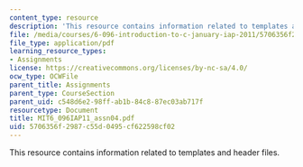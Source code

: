 ```yaml
---
content_type: resource
description: 'This resource contains information related to templates and header files. '
file: /media/courses/6-096-introduction-to-c-january-iap-2011/5706356f2987c55d0495cf622598cf02_MIT6_096IAP11_assn04.pdf
file_type: application/pdf
learning_resource_types:
- Assignments
license: https://creativecommons.org/licenses/by-nc-sa/4.0/
ocw_type: OCWFile
parent_title: Assignments
parent_type: CourseSection
parent_uid: c548d6e2-98ff-ab1b-84c8-87ec03ab717f
resourcetype: Document
title: MIT6_096IAP11_assn04.pdf
uid: 5706356f-2987-c55d-0495-cf622598cf02
---
```

This resource contains information related to templates and header files. 